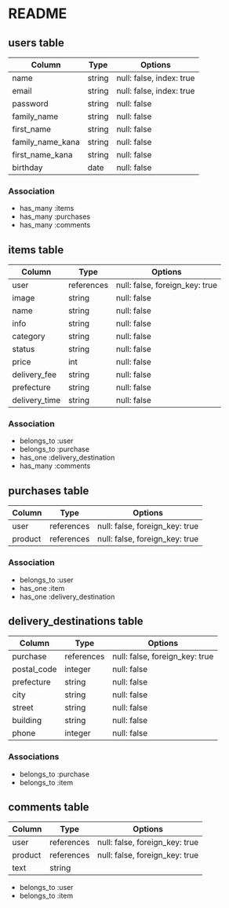 # README

## users table

| Column           | Type   | Options                  |
| ---------------- | ------ | ------------------------ |
| name             | string | null: false, index: true |
| email            | string | null: false, index: true |
| password         | string | null: false              |
| family_name      | string | null: false              |
| first_name       | string | null: false              |
| family_name_kana | string | null: false              |
| first_name_kana  | string | null: false              |
| birthday         | date   | null: false              |

### Association

- has_many :items
- has_many :purchases
- has_many :comments

## items table

| Column        | Type       | Options                        |
| ------------- | ---------- | ------------------------------ |
| user          | references | null: false, foreign_key: true |
| image         | string     | null: false                    |
| name          | string     | null: false                    |
| info          | string     | null: false                    |
| category      | string     | null: false                    |
| status        | string     | null: false                    |
| price         | int        | null: false                    |
| delivery_fee  | string     | null: false                    |
| prefecture    | string     | null: false                    |
| delivery_time | string     | null: false                    |

### Association

- belongs_to :user
- belongs_to :purchase
- has_one :delivery_destination
- has_many :comments

## purchases table

| Column  | Type       | Options                        |
| ------- | ---------- | ------------------------------ |
| user    | references | null: false, foreign_key: true |
| product | references | null: false, foreign_key: true |

### Association

- belongs_to :user
- has_one :item
- has_one :delivery_destination

## delivery_destinations table

| Column      | Type       | Options                        |
| ----------- | ---------- | ------------------------------ |
| purchase    | references | null: false, foreign_key: true |
| postal_code | integer    | null: false                    |
| prefecture  | string     | null: false                    |
| city        | string     | null: false                    |
| street      | string     | null: false                    |
| building    | string     | null: false                    |
| phone       | integer    | null: false                    |

### Associations

- belongs_to :purchase
- belongs_to :item

## comments table

| Column  | Type       | Options                        |
| ------- | ---------- | ------------------------------ |
| user    | references | null: false, foreign_key: true |
| product | references | null: false, foreign_key: true |
| text    | string     |

- belongs_to :user
- belongs_to :item
